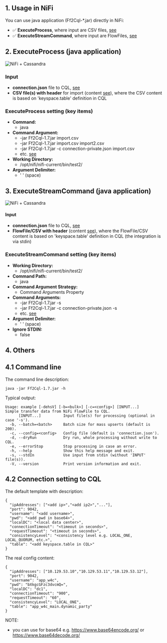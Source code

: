 ## 1. Usage in NiFi

You can use java application (Ff2Cql-*.jar) directly in NiFi:
- ✅ **ExecuteProcess**, where input are CSV files, [see](#2-executeprocess-java-application)
- ✅ **ExecuteStreamCommand**, where input are FlowFiles, [see](#3-executestreamcommand-java-application)

## 2. ExecuteProcess (java application)

![NiFi + Cassandra](https://github.com/george0st/Csv2Cql/blob/main/console_app/Ff2Cql/docs/assets/nifi_executeprocess_2.png?raw=true)

### Input
- **connection.json** file to CQL, [see](#42-connection-setting-to-cql)
- **CSV file(s) with header** for import (content [see](../../../README.md#31-expected-contentformat)),
   where the CSV content is based on 'keyspace.table' definition in CQL

### ExecuteProcess setting (key items)
- **Command:**
    - java
- **Command Argument:**
    - -jar Ff2Cql-1.7.jar import.csv
    - -jar Ff2Cql-1.7.jar import.csv import2.csv
    - -jar Ff2Cql-1.7.jar -c connection-private.json import.csv
    - etc. [see](#41-command-line)
- **Working Directory:**
    - /opt/nifi/nifi-current/bin/test2/
- **Argument Delimiter:**
    - ' ' (space)

## 3. ExecuteStreamCommand (java application)

![NiFi + Cassandra](https://github.com/george0st/Csv2Cql/blob/main/console_app/Ff2Cql/docs/assets/nifi_executestreamcommand_2.png?raw=true)

#### Input
- **connection.json** file to CQL, [see](#42-connection-setting-to-cql)
- **FlowFile/CSV with header** (content [see](../../../README.md#31-expected-contentformat)),
   where the FlowFile/CSV content is based on 'keyspace.table' definition in CQL
   (the integration is via stdin)

### ExecuteStreamCommand setting (key items)
- **Working Directory:**
    - /opt/nifi/nifi-current/bin/test2/
- **Command Path:**
    - java
- **Command Argument Strategy:**
    - Command Arguments Property
- **Command Arguments:**
    - -jar Ff2Cql-1.7.jar -s
    - -jar Ff2Cql-1.7.jar -c connection-private.json -s
    - etc. [see](#41-command-line)
- **Argument Delimiter:**
    - ' ' (space)
- **Ignore STDIN:**
    - false

## 4. Others

## 4.1 Command line

The command line description:
```
java -jar Ff2Cql-1.7.jar -h
```
Typical output:
```
Usage: example [-dehsV] [-b=<bulk>] [-c=<config>] [INPUT...]
Simple transfer data from NiFi FlowFile to CQL.
      [INPUT...]          Input file(s) for processing (optional in case '-s').
  -b, --batch=<batch>     Batch size for mass upserts (default is 200).
  -c, --config=<config>   Config file (default is 'connection.json').
  -d, --dryRun            Dry run, whole processing without write to CQL.
  -e, --errorStop         Stop processing in case an error.
  -h, --help              Show this help message and exit.
  -s, --stdIn             Use input from stdin (without 'INPUT' file(s)).
  -V, --version           Print version information and exit.
```

## 4.2 Connection setting to CQL

The default template with description:
```
{
  "ipAddresses": ["<add ip>","<add ip2>","..."],
  "port": 9042,
  "username": "<add username>",
  "pwd": "<add pwd in base64>",
  "localDC": "<local data center>",
  "connectionTimeout": "<timeout in seconds>",
  "requestTimeout": "<timeout in seconds>",
  "consistencyLevel": "<consistency level e.g. LOCAL_ONE, LOCAL_QUORUM, etc.>",
  "table": "<add keyspace.table in CQL>"
}
```
The real config content:
```
{
  "ipAddresses": ["10.129.53.10","10.129.53.11","10.129.53.12"],
  "port": 9042,
  "username": "app_w4c",
  "pwd": "bXkgcGFzc3dvcmQ=",
  "localDC": "dc1",
  "connectionTimeout": "900",
  "requestTimeout": "60",
  "consistencyLevel": "LOCAL_ONE",
  "table": "app_w4c_main.dynamic_party"
}
```
NOTE:
- you can use for base64 e.g. https://www.base64encode.org/ or https://www.base64decode.org/
